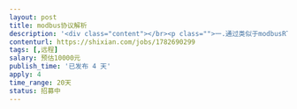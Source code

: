 ```yaml
---                
layout: post       
title: modbus协议解析           
description: '<div class="content"></br><p class="">一.通过类似于modbusRTu协议与硬件设备进行通讯</br><br/>二.编写标准接口，实现解析层的封装</br><br/>三.整套解析程序单独启动，日志+命令行启动，异步处理</p></br><p class="">需要配套详细开发文档，测试说明，方便后期维护</br><br/>设备接入量不应受程序架构影响</br><br/>对接mysql数据库</br><br/>详细内容很多，需要细聊</br><br/>使用java开发</p></br></div>'     
contenturl: https://shixian.com/jobs/1782690299      
tags: [,远程]            
salary: 预估10000元          
publish_time: '已发布 4 天'         
apply: 4                   
time_range: 20天              
status: 招募中                  
---                 
```

